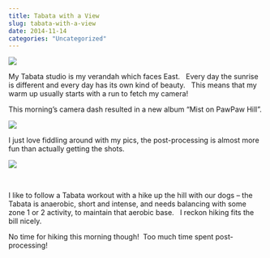 ```yaml
---
title: Tabata with a View
slug: tabata-with-a-view
date: 2014-11-14
categories: "Uncategorized"
---
```


<p><img src="http://res.cloudinary.com/dy6grlu8z/image/upload/v1558842150/aiewpqk0as87typji5ai.jpg"/></p>
<p>My Tabata studio is my verandah which faces East.   Every day the sunrise is different and every day has its own kind of beauty.   This means that my warm up usually starts with a run to fetch my camera!</p>
<p>This morning’s camera dash resulted in a new album “Mist on PawPaw Hill”.</p>
<p><img src="http://res.cloudinary.com/dy6grlu8z/image/upload/v1558842151/wjuzh6amnpmjytnyonql.jpg"/></p>
<p>I just love fiddling around with my pics, the post-processing is almost more fun than actually getting the shots.</p>
<p><img src="http://res.cloudinary.com/dy6grlu8z/image/upload/v1558842152/mkxgfstyr6ibkvop8vtb.jpg"/></p>
<p> </p>
<p>I like to follow a Tabata workout with a hike up the hill with our dogs – the Tabata is anaerobic, short and intense, and needs balancing with some zone 1 or 2 activity, to maintain that aerobic base.   I reckon hiking fits the bill nicely.</p>
<p>No time for hiking this morning though!  Too much time spent post-processing!</p>
<p> </p>







